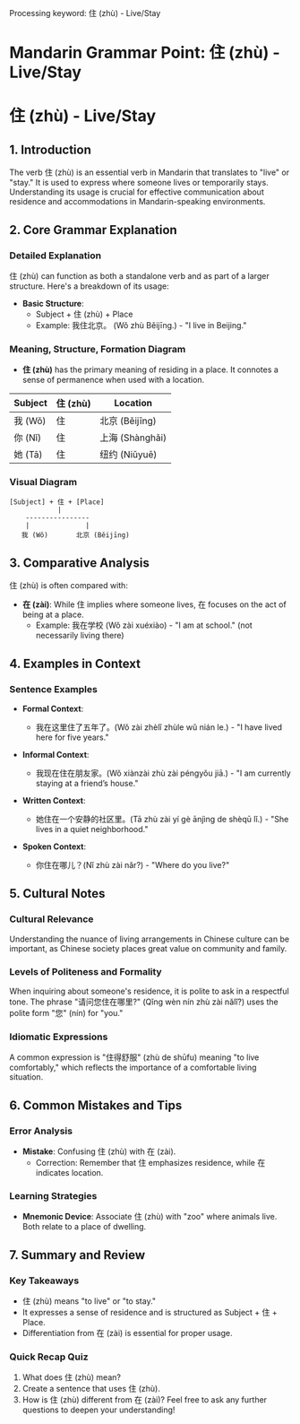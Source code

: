 Processing keyword: 住 (zhù) - Live/Stay
# Mandarin Grammar Point: 住 (zhù) - Live/Stay
# 住 (zhù) - Live/Stay
## 1. Introduction
The verb 住 (zhù) is an essential verb in Mandarin that translates to "live" or "stay." It is used to express where someone lives or temporarily stays. Understanding its usage is crucial for effective communication about residence and accommodations in Mandarin-speaking environments.
## 2. Core Grammar Explanation
### Detailed Explanation
住 (zhù) can function as both a standalone verb and as part of a larger structure. Here's a breakdown of its usage:
- **Basic Structure**: 
  - Subject + 住 (zhù) + Place
  - Example: 我住北京。 (Wǒ zhù Běijīng.) - "I live in Beijing."
### Meaning, Structure, Formation Diagram
- **住 (zhù)** has the primary meaning of residing in a place. It connotes a sense of permanence when used with a location.
  
| **Subject** | **住 (zhù)** | **Location**  |
|-------------|---------------|---------------|
| 我 (Wǒ)     | 住           | 北京 (Běijīng) |
| 你 (Nǐ)     | 住           | 上海 (Shànghǎi)  |
| 她 (Tā)     | 住           | 纽约 (Niǔyuē)     |
### Visual Diagram
```
[Subject] + 住 + [Place]
            |
    ----------------
    |              |
   我 (Wǒ)       北京 (Běijīng)
```
## 3. Comparative Analysis
住 (zhù) is often compared with:
- **在 (zài)**: While 住 implies where someone lives, 在 focuses on the act of being at a place.
  - Example: 我在学校 (Wǒ zài xuéxiào) - "I am at school." (not necessarily living there)
## 4. Examples in Context
### Sentence Examples
- **Formal Context**: 
  - 我在这里住了五年了。(Wǒ zài zhèlǐ zhùle wǔ nián le.) - "I have lived here for five years."
  
- **Informal Context**: 
  - 我现在住在朋友家。(Wǒ xiànzài zhù zài péngyǒu jiā.) - "I am currently staying at a friend’s house."
- **Written Context**: 
  - 她住在一个安静的社区里。(Tā zhù zài yí gè ānjìng de shèqū lǐ.) - "She lives in a quiet neighborhood."
- **Spoken Context**: 
  - 你住在哪儿？(Nǐ zhù zài nǎr?) - "Where do you live?"
## 5. Cultural Notes
### Cultural Relevance
Understanding the nuance of living arrangements in Chinese culture can be important, as Chinese society places great value on community and family. 
### Levels of Politeness and Formality
When inquiring about someone's residence, it is polite to ask in a respectful tone. The phrase "请问您住在哪里?" (Qǐng wèn nín zhù zài nǎlǐ?) uses the polite form "您" (nín) for "you."
### Idiomatic Expressions
A common expression is "住得舒服" (zhù de shūfu) meaning "to live comfortably," which reflects the importance of a comfortable living situation.
## 6. Common Mistakes and Tips
### Error Analysis
- **Mistake**: Confusing 住 (zhù) with 在 (zài). 
  - Correction: Remember that 住 emphasizes residence, while 在 indicates location.
### Learning Strategies
- **Mnemonic Device**: Associate 住 (zhù) with "zoo" where animals live. Both relate to a place of dwelling.
## 7. Summary and Review
### Key Takeaways
- 住 (zhù) means "to live" or "to stay."
- It expresses a sense of residence and is structured as Subject + 住 + Place.
- Differentiation from 在 (zài) is essential for proper usage.
### Quick Recap Quiz
1. What does 住 (zhù) mean?
2. Create a sentence that uses 住 (zhù).
3. How is 住 (zhù) different from 在 (zài)?
Feel free to ask any further questions to deepen your understanding!
